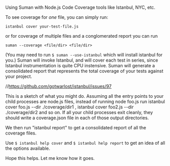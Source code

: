 Using Suman with Node.js Code Coverage tools like Istanbul, NYC, etc.

To see coverage for *one* file, you can simply run:

```istanbul cover your-test-file.js```

or for coverage of multiple files and a conglomerated report you can run

```suman --coverage <file/dir> <file/dir>```

(You may need to run ```$ suman --use-istanbul``` which will install istanbul for you.)
Suman will invoke Istanbul, and will cover each test in series, since Istanbul instrumentation is quite CPU instensive.
Suman will generate a consolidated report that represents the total coverage of your tests against your project.

//https://github.com/gotwarlost/istanbul/issues/97

This is a sketch of what you might do. 
Assuming all the entry points to your child processes are node.js files,
instead of running node foo.js run istanbul cover foo.js --dir ./coverage/dir1 , istanbul cover foo2.js --dir ./coverage/dir2 and so on. 
If all your child processes exit cleanly, they should write a coverage.json file in each of those output directories.

We then run "istanbul report" to get a consolidated report of all the coverage files.

Use ```$ istanbul help cover``` and ```$ istanbul help report``` to get an idea of all the options available.

Hope this helps. Let me know how it goes.